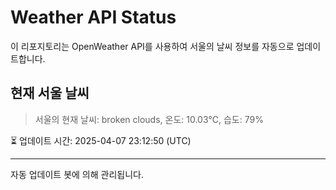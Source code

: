 
# Weather API Status

이 리포지토리는 OpenWeather API를 사용하여 서울의 날씨 정보를 자동으로 업데이트합니다.

## 현재 서울 날씨
> 서울의 현재 날씨: broken clouds, 온도: 10.03°C, 습도: 79%

⏳ 업데이트 시간: 2025-04-07 23:12:50 (UTC)

---
자동 업데이트 봇에 의해 관리됩니다.
